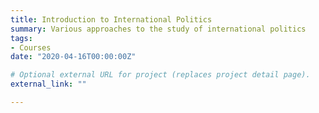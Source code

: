 ```yaml
---
title: Introduction to International Politics 
summary: Various approaches to the study of international politics
tags:
- Courses
date: "2020-04-16T00:00:00Z"

# Optional external URL for project (replaces project detail page).
external_link: ""

---
```


